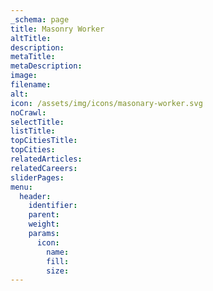 ```yaml
---
_schema: page
title: Masonry Worker
altTitle:
description:
metaTitle:
metaDescription:
image:
filename:
alt:
icon: /assets/img/icons/masonary-worker.svg
noCrawl:
selectTitle:
listTitle:
topCitiesTitle:
topCities:
relatedArticles:
relatedCareers:
sliderPages:
menu:
  header:
    identifier:
    parent:
    weight:
    params:
      icon:
        name:
        fill:
        size:
---
```

